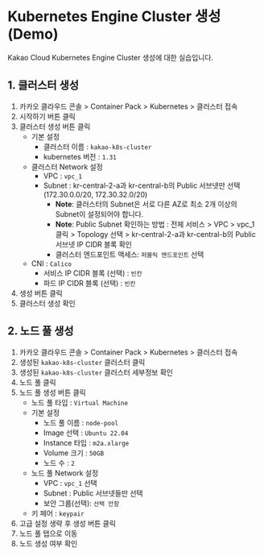 # Kubernetes Engine Cluster 생성 (Demo)

Kakao Cloud Kubernetes Engine Cluster 생성에 대한 실습입니다.

## 1. 클러스터 생성

1. 카카오 클라우드 콘솔 > Container Pack > Kubernetes > 클러스터 접속
2. 시작하기 버튼 클릭
3. 클러스터 생성 버튼 클릭
   - 기본 설정
     - 클러스터 이름 : `kakao-k8s-cluster`
     - kubernetes 버전 : `1.31`
   - 클러스터 Network 설정
     - VPC : `vpc_1`
     - Subnet : kr-central-2-a과 kr-central-b의 Public 서브넷만 선택(172.30.0.0/20, 172.30.32.0/20)
       - **Note**: 클러스터의 Subnet은 서로 다른 AZ로 최소 2개 이상의 Subnet이 설정되어야 합니다.
       - **Note**: Public Subnet 확인하는 방법 : 전체 서비스 > VPC > vpc_1 클릭 > Topology 선택 >  kr-central-2-a과 kr-central-b의 Public 서브넷 IP CIDR 블록 확인
       - 클러스터 엔드포인트 액세스: `퍼블릭 엔드포인트` 선택
    - CNI : `Calico`
      - 서비스 IP CIDR 블록 (선택) : `빈칸`
      - 파드 IP CIDR 블록 (선택) : `빈칸`
4. 생성 버튼 클릭
5. 클러스터 생성 확인

## 2. 노드 풀 생성

1. 카카오 클라우드 콘솔 > Container Pack > Kubernetes > 클러스터 접속
2. 생성된 `kakao-k8s-cluster` 클러스터 클릭
3. 생성된 `kakao-k8s-cluster` 클러스터 세부정보 확인
4. 노드 풀 클릭
5. 노드 풀 생성 버튼 클릭
   - 노드 풀 타입 : `Virtual Machine`
   - 기본 설정
     - 노드 풀 이름 : `node-pool`
     - Image 선택 : `Ubuntu 22.04`
     - Instance 타입 : `m2a.xlarge`
     - Volume 크기 : `50GB`
     - 노드 수 : `2`
   - 노드 풀 Network 설정
     - VPC : `vpc_1` 선택
     - Subnet : Public 서브넷들만 선택
     - 보안 그룹(선택): `선택 안함`
   - 키 페어 : `keypair`
6. 고급 설정 생략 후 생성 버튼 클릭
7. 노드 풀 탭으로 이동
8. 노드 생성 여부 확인
